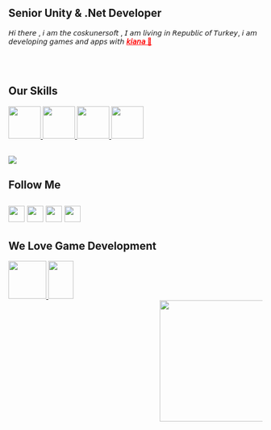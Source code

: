 <H2> Senior Unity & .Net Developer</H2>
<p>𝘏𝘪 𝘵𝘩𝘦𝘳𝘦 , 𝘪 𝘢𝘮 𝘵𝘩𝘦 𝘤𝘰𝘴𝘬𝘶𝘯𝘦𝘳𝘴𝘰𝘧𝘵 , 𝘐 𝘢𝘮 𝘭𝘪𝘷𝘪𝘯𝘨 𝘪𝘯 𝘙𝘦𝘱𝘶𝘣𝘭𝘪𝘤 𝘰𝘧 𝘛𝘶𝘳𝘬𝘦𝘺, 𝘪 𝘢𝘮 𝘥𝘦𝘷𝘦𝘭𝘰𝘱𝘪𝘯𝘨 𝘨𝘢𝘮𝘦𝘴 𝘢𝘯𝘥 𝘢𝘱𝘱𝘴 𝘸𝘪𝘵𝘩 <a style="color:red;" href="https://github.com/iremsevim"> <b> 𝘬𝘪𝘢𝘯𝘢 👩‍ </b></a> </p>
</br>

  

</br>

<H2>Our Skills</H2>
<a href="#">
  <i class="icon-linkedin"> <img width="64" height="64" src="https://upload.wikimedia.org/wikipedia/commons/thumb/7/7a/C_Sharp_logo.svg/1200px-C_Sharp_logo.svg.png"></i>
  <i class="icon-linkedin"> <img width="64" height="64" src="https://i.pinimg.com/originals/53/e1/31/53e131a6019f72f3eadfe8f1b9e53e22.png"></i>
    <i class="icon-linkedin"> <img width="64" height="64" src="https://www.arifcetiner.com/wp-content/uploads/sql.png"></i>
      <i class="icon-linkedin"> <img width="64" height="64" src="https://pbs.twimg.com/profile_images/378800000539531860/2c45151a4a11d3a3c8e71bb34dd069d6.png"></i>

 </a>
 </br></br>
 
 ![](https://komarev.com/ghpvc/?username=coskunersoft)

 <H2>Follow Me <H2>


<a href="#">
  <i class="icon-linkedin"> <a href="https://www.linkedin.com/in/coskunersoft/"> <img width="32" height="32" src="https://upload.wikimedia.org/wikipedia/commons/e/e9/Linkedin_icon.svg"></a></i>
    <i class="icon-linkedin"> <a href="https://www.youtube.com/channel/UCx2JqejbckkgOOwU4zraQiA/videos"> <img width="32" height="32" src="https://cdn.iconscout.com/icon/free/png-256/youtube-85-226402.png"></a></i>
   <i class="icon-linkedin"> <a href="https://www.facebook.com/basecoskunersoft"> <img width="32" height="32" src="https://instyle.igte.ch/Content/images/Haberler/Orjinal/facebook-calisma-bicimi-ile-ilgili-tum-yanitlar-92128-25042018134341.png"></a></i>
   <i class="icon-linkedin"> <a href="https://www.instagram.com/coskunerov"> <img width="32" height="32" src="https://canadacollege.edu/international/images/icons/instagram-icon.png"></a></i>
 </a>
 
 </br>
 
 <H2>We Love Game Development</H2>

 <a href="#">
  <i><img width="75" height="75" src="https://phoneky.co.uk/thumbs/screensavers/down/games/supermario_hlq6z1q4.gif" alt="" border="0"></i>
   <i><a href="https://github.com/iremsevim"> <img width="50" height="75" src="https://www.pinclipart.com/picdir/big/201-2017976_princess-peach-clipart-transparent-tumblr-princess-peach-pixel.png" alt="" border="0"></a></i>
</a>
 
 </br>
 
 <center style="margin-left:300px;"><a href="https://www.youtube.com/channel/UCx2JqejbckkgOOwU4zraQiA/videos"> <img width="400" height="240" src="https://s1.imghub.io/DGfVH.png" border="0" ></img></a></center>


